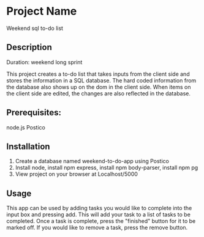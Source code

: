 # Project Name
Weekend sql to-do list

## Description

Duration: weekend long sprint

This project creates a to-do list that takes inputs from the client side and stores the information in a SQL database. The hard coded information from the database also shows up on the dom in the client side. When items on the client side are edited, the changes are also reflected in the database.

## Prerequisites:
node.js
Postico

## Installation
1. Create a database named weekend-to-do-app using Postico
2. Install node, install npm express, install npm body-parser, install npm pg
3. View project on your browser at Localhost/5000

## Usage
This app can be used by adding tasks you would like to complete into the input box and pressing add. This will add your task to a list of tasks to be completed. Once a task is complete, press the "finished" button for it to be marked off. If you would like to remove a task, press the remove button.
